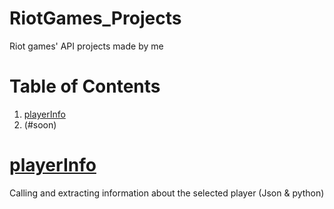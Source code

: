# RiotGames_Projects
Riot games' API projects made by me

# Table of Contents
1. [playerInfo](#playerInfo)
2. (#soon)

# [playerInfo](https://github.com/bestmatteo/RiotGames_Projects/tree/master/playerInfo)
Calling and extracting information about the selected player (Json & python)
